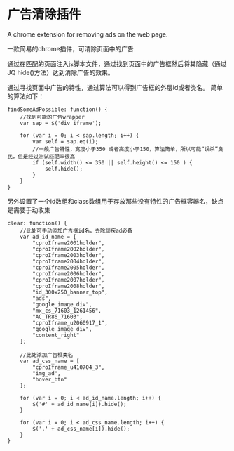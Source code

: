 # 广告清除插件
A chrome extension for removing ads on the web page.

一款简易的chrome插件，可清除页面中的广告

通过在匹配的页面注入js脚本文件，通过找到页面中的广告框然后将其隐藏（通过JQ hide()方法）达到清除广告的效果。

通过寻找页面中广告的特性，通过算法可以得到广告框的外层id或者类名。
简单的算法如下：
```
findSomeAdPossible: function() {
	//找到可能的广告wrapper
	var sap = $('div iframe');
	
	for (var i = 0; i < sap.length; i++) {
		var self = sap.eq(i);
		//一般广告特性，宽度小于350 或者高度小于150，算法简单，所以可能“误杀”良民，但是经过测试匹配率很高
		if (self.width() <= 350 || self.height() <= 150 ) {
			self.hide();
		}
	}
}
```

另外设置了一个id数组和class数组用于存放那些没有特性的广告框容器名，缺点是需要手动收集
```
clear: function() {
	//此处可手动添加广告框id名，去除顽疾ad必备
	var ad_id_name = [
		"cproIframe2001holder",
		"cproIframe2002holder",
		"cproIframe2003holder",
		"cproIframe2004holder",
		"cproIframe2005holder",
		"cproIframe2006holder",
		"cproIframe2007holder",
		"cproIframe2008holder",
		"id_300x250_banner_top",
		"ads",
		"google_image_div",
		"mx_cs_71603_1261456",
		"AC_TR86_71603",
		"cproIframe_u2060917_1",
		"google_image_div",
		"content_right"
	];

	//此处添加广告框类名
	var ad_css_name = [
		"cproIframe_u410704_3",
		"img_ad",
		"hover_btn"
	];

	for (var i = 0; i < ad_id_name.length; i++) {
		$('#' + ad_id_name[i]).hide();
	}

	for (var i = 0; i < ad_css_name.length; i++) {
		$('.' + ad_css_name[i]).hide();
	}
}
```
